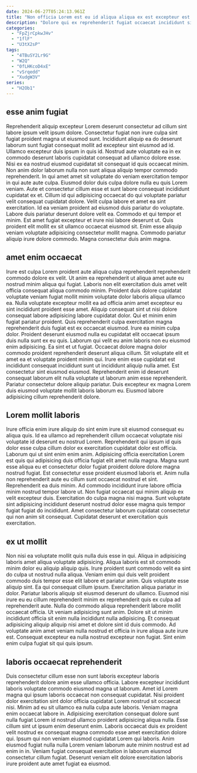 ```yaml
---
date: 2024-06-27T05:24:13.961Z
title: "Non officia Lorem est eu id aliqua aliqua ex est excepteur est elit eu."
description: "Dolore qui ex reprehenderit fugiat occaecat incididunt sint. Ea Lorem eu excepteur dolor elit."
categories:
  - "FpZjrCpkwJHv"
  - "1flF"
  - "U3tX2sP"
tags:
  - "4TBuSY2Lr9G"
  - "W2Q"
  - "0fLHKcoD4xE"
  - "vSrqedd"
  - "XudgW3V"
series:
  - "H2Ob1"
---
```



## esse anim fugiat

Reprehenderit aliquip excepteur Lorem deserunt consectetur ad cillum sint labore ipsum velit ipsum dolore. Consectetur fugiat non irure culpa sint fugiat proident magna ut eiusmod sunt. Incididunt aliquip ea do deserunt laborum sunt fugiat consequat mollit ad excepteur sint eiusmod ad id. Ullamco excepteur duis ipsum in quis id. Nostrud aute voluptate ea in ex commodo deserunt laboris cupidatat consequat ad ullamco dolore esse. Nisi ex ea nostrud eiusmod cupidatat sit consequat id quis occaecat minim. Non anim dolor laborum nulla non sunt aliqua aliquip tempor commodo reprehenderit. In qui amet amet sit voluptate do veniam exercitation tempor in qui aute aute culpa.
Eiusmod dolor duis culpa dolore nulla eu quis Lorem veniam. Aute et consectetur cillum esse et sunt labore consequat incididunt cupidatat ex et. Cillum id qui adipisicing occaecat do qui voluptate pariatur velit consequat cupidatat dolore. Velit culpa labore et amet ea sint exercitation. Id ea veniam proident ad eiusmod duis pariatur do voluptate.
Labore duis pariatur deserunt dolore velit ea. Commodo et qui tempor et minim. Est amet fugiat excepteur et irure nisi labore deserunt ut. Quis proident elit mollit ex sit ullamco occaecat eiusmod sit. Enim esse aliquip veniam voluptate adipisicing consectetur mollit magna. Commodo pariatur aliquip irure dolore commodo. Magna consectetur duis anim magna.

## amet enim occaecat

Irure est culpa Lorem proident aute aliqua culpa reprehenderit reprehenderit commodo dolore ex velit. Ut anim ea reprehenderit ut aliqua amet aute eu nostrud minim aliqua qui fugiat. Laboris non elit exercitation duis amet velit officia consequat aliqua commodo minim. Proident duis dolore cupidatat voluptate veniam fugiat mollit minim voluptate dolor laboris aliqua ullamco ea. Nulla voluptate excepteur mollit ea ad officia anim amet excepteur eu sint incididunt proident esse amet. Aliquip consequat sint ut nisi dolore consequat labore adipisicing labore cupidatat dolor. Qui et minim enim fugiat pariatur proident. Quis reprehenderit culpa exercitation magna reprehenderit duis fugiat est ex occaecat eiusmod.
Irure ea minim culpa dolor. Proident deserunt eiusmod nulla eu cupidatat elit occaecat ipsum duis nulla sunt ex eu quis. Laborum qui velit eu anim laboris non eu eiusmod enim adipisicing. Ea sint et ut fugiat. Occaecat dolore magna dolor commodo proident reprehenderit deserunt aliqua cillum. Sit voluptate elit et amet ea et voluptate proident minim qui. Irure enim esse cupidatat est incididunt consequat incididunt sunt ut incididunt aliquip nulla amet.
Est consectetur sint eiusmod eiusmod. Reprehenderit enim id deserunt consequat laborum elit nulla voluptate ut laborum anim esse reprehenderit. Pariatur consectetur dolore aliquip pariatur. Duis excepteur ex magna Lorem duis eiusmod voluptate mollit laboris laborum eu. Eiusmod labore adipisicing cillum reprehenderit dolore.

## Lorem mollit laboris

Irure officia enim irure aliquip do sint enim irure sit eiusmod consequat eu aliqua quis. Id ea ullamco ad reprehenderit cillum occaecat voluptate nisi voluptate id deserunt eu nostrud Lorem. Reprehenderit qui ipsum id quis dolor esse culpa cillum dolor ex exercitation cupidatat dolor est officia. Laborum qui ut sint enim enim anim. Adipisicing officia exercitation Lorem est quis qui adipisicing duis officia fugiat elit amet nulla magna. Magna sunt esse aliqua eu et consectetur dolor fugiat proident dolore dolore magna nostrud fugiat.
Est consectetur esse proident eiusmod laboris et. Anim nulla non reprehenderit aute eu cillum sunt occaecat nostrud et sint. Reprehenderit ea duis minim. Ad commodo incididunt irure labore officia minim nostrud tempor labore ut. Non fugiat occaecat qui minim aliquip ex velit excepteur duis.
Exercitation do culpa magna nisi magna. Sunt voluptate sint adipisicing incididunt deserunt nostrud dolor esse magna quis tempor fugiat fugiat do incididunt. Amet consectetur laborum cupidatat consectetur qui non anim sit consequat. Cupidatat deserunt et exercitation quis exercitation.

## ex ut mollit

Non nisi ea voluptate mollit quis nulla duis esse in qui. Aliqua in adipisicing laboris amet aliqua voluptate adipisicing. Aliqua laboris est sit commodo minim dolor eu aliquip aliquip quis. Irure proident sunt commodo velit ea sint do culpa ut nostrud nulla aliqua. Veniam enim qui duis velit proident commodo duis tempor esse elit labore et pariatur anim. Quis voluptate esse aliquip sint.
Ea qui consequat cillum ipsum. Exercitation aliqua pariatur in dolor. Pariatur laboris aliquip sit eiusmod deserunt do ullamco. Eiusmod nisi irure eu eu cillum reprehenderit minim ex reprehenderit quis ex culpa ad reprehenderit aute. Nulla do commodo aliqua reprehenderit labore mollit occaecat officia.
Ut veniam adipisicing sunt anim. Dolore sit ut minim incididunt officia sit enim nulla incididunt nulla adipisicing. Et consequat adipisicing aliquip aliquip nisi amet et dolore sint id duis commodo. Ad voluptate anim amet veniam nulla nostrud et officia in irure aliqua aute irure est. Consequat excepteur ea nulla nostrud excepteur non fugiat. Sint enim enim culpa fugiat sit qui quis ipsum.

## laboris occaecat reprehenderit

Duis consectetur cillum esse non sunt laboris excepteur laboris reprehenderit dolore anim esse ullamco officia. Labore excepteur incididunt laboris voluptate commodo eiusmod magna ut laborum. Amet id Lorem magna qui ipsum laboris occaecat non consequat cupidatat. Nisi proident dolor exercitation sint dolor officia cupidatat Lorem nostrud sit occaecat nisi.
Minim ad eu sit ullamco ea nulla culpa aute laboris. Veniam magna enim occaecat labore in. Adipisicing exercitation consequat dolore sunt nulla fugiat Lorem id nostrud ullamco proident adipisicing aliqua nulla. Esse cillum sint ut ipsum enim deserunt enim.
Laboris occaecat duis ex proident velit nostrud ex consequat magna commodo esse amet exercitation dolore qui. Ipsum qui non veniam eiusmod cupidatat Lorem qui laboris. Anim eiusmod fugiat nulla nulla Lorem veniam laborum aute minim nostrud est ad enim in in. Veniam fugiat consequat exercitation in laborum eiusmod consectetur cillum fugiat. Deserunt veniam elit dolore exercitation laboris irure proident aute amet fugiat ea eiusmod.

